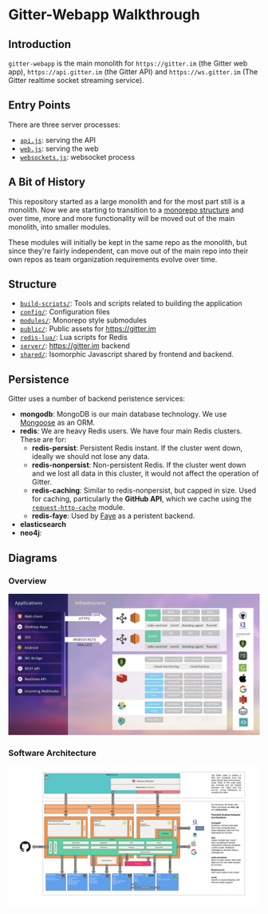 # Gitter-Webapp Walkthrough

## Introduction

`gitter-webapp` is the main monolith for `https://gitter.im` (the Gitter web app), `https://api.gitter.im` (the Gitter API) and `https://ws.gitter.im` (The Gitter realtime socket streaming service).

## Entry Points

There are three server processes:
* [`api.js`](../api.js): serving the API
* [`web.js`](../web.js): serving the web 
* [`websockets.js`](../websockets.js): websocket process

## A Bit of History

This repository started as a large monolith and for the most part still is a monolith. Now we are starting to transition to a [monorepo structure](https://lernajs.io/) and over time, more and more functionality will be moved out of the main monolith, into smaller modules.

These modules will initially be kept in the same repo as the monolith, but since they're fairly independent, can move out of the main repo into their own repos as team organization requirements evolve over time.

## Structure

* [`build-scripts/`](../build-scripts): Tools and scripts related to building the application
* [`config/`](../config): Configuration files
* [`modules/`](../modules#modules): Monorepo style submodules
* [`public/`](../public): Public assets for https://gitter.im
* [`redis-lua/`](../redis-lua): Lua scripts for Redis
* [`server/`](../server#server): https://gitter.im backend
* [`shared/`](../shared): Isomorphic Javascript shared by frontend and backend.

## Persistence

Gitter uses a number of backend peristence services:
* **mongodb**: MongoDB is our main database technology. We use [Mongoose](http://mongoosejs.com/) as an ORM.
* **redis**: We are heavy Redis users. We have four main Redis clusters. These are for:
  * **redis-persist**: Persistent Redis instant. If the cluster went down, ideally we should not lose any data.
  * **redis-nonpersist**: Non-persistent Redis. If the cluster went down and we lost all data in this cluster, it would not affect the operation of Gitter.
  * **redis-caching**: Similar to redis-nonpersist, but capped in size. Used for caching, particularly the **GitHub API**, which we cache using the [`request-http-cache`](https://github.com/gitterHQ/request-http-cache) module.
  * **redis-faye**: Used by [Faye](https://github.com/faye/faye) as a peristent backend.
* **elasticsearch**
* **neo4j**: 

## Diagrams

### Overview

![](./images/overview.jpg)

### Software Architecture

![](./images/architecture.jpg)
